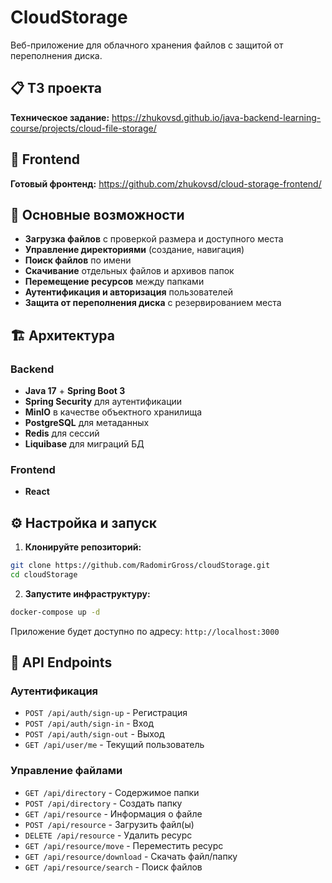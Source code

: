 # CloudStorage

Веб-приложение для облачного хранения файлов с защитой от переполнения диска.

## 📋 ТЗ проекта
**Техническое задание:** https://zhukovsd.github.io/java-backend-learning-course/projects/cloud-file-storage/

## 🎨 Frontend
**Готовый фронтенд:** https://github.com/zhukovsd/cloud-storage-frontend/

## 🚀 Основные возможности

- **Загрузка файлов** с проверкой размера и доступного места
- **Управление директориями** (создание, навигация)
- **Поиск файлов** по имени
- **Скачивание** отдельных файлов и архивов папок
- **Перемещение ресурсов** между папками
- **Аутентификация и авторизация** пользователей
- **Защита от переполнения диска** с резервированием места

## 🏗️ Архитектура

### Backend
- **Java 17** + **Spring Boot 3**
- **Spring Security** для аутентификации
- **MinIO** в качестве объектного хранилища
- **PostgreSQL** для метаданных
- **Redis** для сессий
- **Liquibase** для миграций БД

### Frontend
- **React** 




## ⚙️ Настройка и запуск



1. **Клонируйте репозиторий:**
```bash
git clone https://github.com/RadomirGross/cloudStorage.git
cd cloudStorage
```

2. **Запустите инфраструктуру:**
```bash
docker-compose up -d 
```


Приложение будет доступно по адресу: `http://localhost:3000`

## 📝 API Endpoints

### Аутентификация
- `POST /api/auth/sign-up` - Регистрация
- `POST /api/auth/sign-in` - Вход
- `POST /api/auth/sign-out` - Выход
- `GET /api/user/me` - Текущий пользователь

### Управление файлами
- `GET /api/directory` - Содержимое папки
- `POST /api/directory` - Создать папку
- `GET /api/resource` - Информация о файле
- `POST /api/resource` - Загрузить файл(ы)
- `DELETE /api/resource` - Удалить ресурс
- `GET /api/resource/move` - Переместить ресурс
- `GET /api/resource/download` - Скачать файл/папку
- `GET /api/resource/search` - Поиск файлов


